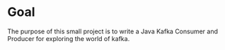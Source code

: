 # Goal
The purpose of this small project is to write a Java Kafka Consumer and
Producer for exploring the world of kafka.
